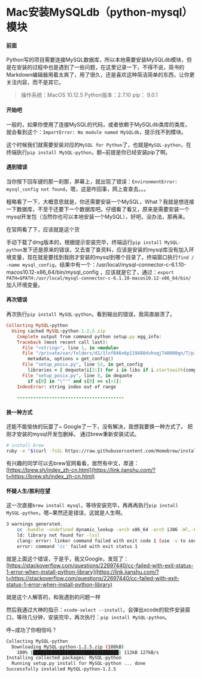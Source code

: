 # Mac安装MySQLdb（python-mysql）模块

#### 前面

Python写的项目需要连接MySQL数据库，所以本地需要安装MySQLdb模块，但是在安装的过程中也是遇到了一些问题，在这里记录一下，不得不说，简书的Markdown编辑器用着太爽了，用了很久，还是喜欢这种简洁简单的东西，让你更关注内容，而不是其它。

> 操作系统：MacOS 10.12.5
> Python版本：2.7.10
> pip： 9.0.1

#### 开始吧

一般的，如果你使用了连接MySQL的代码，或者依赖于MySQLdb类库的类库，就会看到这个：`ImportError: No module named MySQLdb`，提示找不到模块。

这个时候我们就需要安装对应的`MySQL for Python`了，也就是`MySQL-python`，在终端执行`pip install MySQL-python`，额~前提是你已经安装pip了啊。

#### 遇到错误

当你按下回车键的那一刹那，屏幕上，就出现了错误：`EnvironmentError: mysql_config not found`，嗯，这是咋回事，网上查查去。。。

粗略看了一下，大概意思就是，你还需要安装一个MySQL，What？我就是想连接一下数据库，不至于还要下一个数据库吧。仔细看了看又，原来是需要安装一个mysql开发包（当然你也可以本地安装一个MySQL），好吧，没办法，那再来。

在官网看了下，应该就是这个货

手动下载了dmg版本的，根据提示安装完毕，终端运行`pip install MySQL-python`发下还是原来的错误，又去查了查资料，应该是安装的mysql库没有加入环境变量，现在就是要找到我刚才安装的mysql到哪个目录了。终端窗口执行`find / -name mysql_config`，结果中有一个：/usr/local/mysql-connector-c-6.1.10-macos10.12-x86_64/bin/mysql_config
，应该就是它了，通过：`export PATH=$PATH:/usr/local/mysql-connector-c-6.1.10-macos10.12-x86_64/bin/`加入环境变量。

#### 再次错误

再次执行`pip install MySQL-python`，看到输出的错误，我简直崩溃了。

```ruby
Collecting MySQL-python
  Using cached MySQL-python-1.2.5.zip
    Complete output from command python setup.py egg_info:
    Traceback (most recent call last):
      File "<string>", line 1, in <module>
      File "/private/var/folders/d1/1lnf846x6p119488dvhnqj740000gn/T/pip-build-b16vZo/MySQL-python/setup.py", line 17, in <module>
        metadata, options = get_config()
      File "setup_posix.py", line 53, in get_config
        libraries = [ dequote(i[2:]) for i in libs if i.startswith(compiler_flag("l")) ]
      File "setup_posix.py", line 8, in dequote
        if s[0] in "\"'" and s[0] == s[-1]:
    IndexError: string index out of range
    
    ----------------------------------------
```

#### 换一种方式

还能不能愉快的玩耍了~
Google了一下，没有解决，我想我要换一种方式了。
把刚才安装的mysql开发包删掉。
通过brew重新安装试试。



```bash
# install brew
ruby -e "$(curl -fsSL https://raw.githubusercontent.com/Homebrew/install/master/install)"
```

有兴趣的同学可以去brew官网看看，居然有中文，厚道：[https://brew.sh/index_zh-cn.html](https://link.jianshu.com/?t=https://brew.sh/index_zh-cn.html)

#### 怀疑人生/胜利在望

这一次直接`brew install mysql`，等待安装完毕，再再再执行`pip install MySQL-python`，嗯~果然还是错误，这就是人生啊。



```bash
3 warnings generated.
    cc -bundle -undefined dynamic_lookup -arch x86_64 -arch i386 -Wl,-F. build/temp.macosx-10.12-intel-2.7/_mysql.o -L/usr/local/Cellar/mysql/5.7.18_1/lib -lmysqlclient -lssl -lcrypto -o build/lib.macosx-10.12-intel-2.7/_mysql.so
    ld: library not found for -lssl
    clang: error: linker command failed with exit code 1 (use -v to see invocation)
    error: command 'cc' failed with exit status 1
```

就是上面这个错误，于是乎，我又Google，发现了：[https://stackoverflow.com/questions/22697440/cc-failed-with-exit-status-1-error-when-install-python-library](https://link.jianshu.com/?t=https://stackoverflow.com/questions/22697440/cc-failed-with-exit-status-1-error-when-install-python-library)

就是这个人解答的，和我遇到的问题一样

然后我通过大神的指示：`xcode-select --install`，会弹出xcode的软件安装窗口，等待几分钟，安装完毕，再次执行：`pip install MySQL-python`。

呼~成功了你相信吗？

```bash
Collecting MySQL-python
  Downloading MySQL-python-1.2.5.zip (108kB)
    100% |████████████████████████████████| 112kB 127kB/s 
Installing collected packages: MySQL-python
  Running setup.py install for MySQL-python ... done
Successfully installed MySQL-python-1.2.5
```
